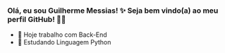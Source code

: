 ### Olá, eu sou Guilherme Messias! ✨ Seja bem vindo(a) ao meu perfil GitHub! 👋🏻

- 🔭 Hoje trabalho com Back-End
- 🌱 Estudando Linguagem Python




